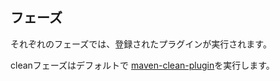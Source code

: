 ## フェーズ

それぞれのフェーズでは、登録されたプラグインが実行されます。

cleanフェーズはデフォルトで
[maven-clean-plugin](http://maven.apache.org/plugins/maven-clean-plugin/)を実行します。
